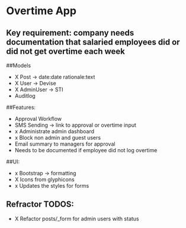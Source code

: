 # Overtime App

## Key requirement: company needs documentation that salaried employees did or did not get overtime each week

##Models
- X Post -> date:date rationale:text
- X User -> Devise
- X AdminUser -> STI
- Auditlog

##Features:
- Approval Workflow
- SMS Sending -> link to approval or overtime input
- x Administrate admin dashboard
- x Block non admin and guest users
- Email summary to managers for approval
- Needs to be documented if employee did not log overtime

##UI:
- x Bootstrap -> formatting
- X Icons from glyphicons
- x Updates the styles for forms

## Refractor TODOS:
- X Refactor posts/_form for admin users with status
